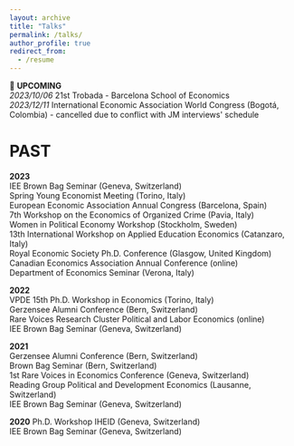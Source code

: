 ```yaml
---
layout: archive
title: "Talks"
permalink: /talks/
author_profile: true
redirect_from:
  - /resume
---
```


🔴 **UPCOMING** <br />
*2023/10/06* 21st Trobada - Barcelona School of Economics <br />
*2023/12/11* International Economic Association World Congress (Bogotá, Colombia) - cancelled due to conflict with JM interviews' schedule

# PAST
**2023** <br />
IEE Brown Bag Seminar (Geneva, Switzerland) <br />
Spring Young Economist Meeting (Torino, Italy) <br />
European Economic Association Annual Congress (Barcelona, Spain) <br />
7th Workshop on the Economics of Organized Crime (Pavia, Italy) <br />
Women in Political Economy Workshop (Stockholm, Sweden) <br /> 
13th International Workshop on Applied Education Economics (Catanzaro, Italy) <br />
Royal Economic Society Ph.D. Conference (Glasgow, United Kingdom) <br />
Canadian Economics Association Annual Conference (online) <br /> 
Department of Economics Seminar (Verona, Italy)

**2022** <br />
VPDE 15th Ph.D. Workshop in Economics (Torino, Italy) <br />
Gerzensee Alumni Conference (Bern, Switzerland) <br />
Rare Voices Research Cluster Political and Labor Economics (online) <br />
IEE Brown Bag Seminar (Geneva, Switzerland) <br />

**2021** <br />
Gerzensee Alumni Conference (Bern, Switzerland) <br />
Brown Bag Seminar (Bern, Switzerland) <br />
1st Rare Voices in Economics Conference (Geneva, Switzerland) <br />
Reading Group Political and Development Economics (Lausanne, Switzerland) <br />
IEE Brown Bag Seminar (Geneva, Switzerland) <br />

**2020** Ph.D. Workshop IHEID (Geneva, Switzerland) <br />
IEE Brown Bag Seminar (Geneva, Switzerland)

